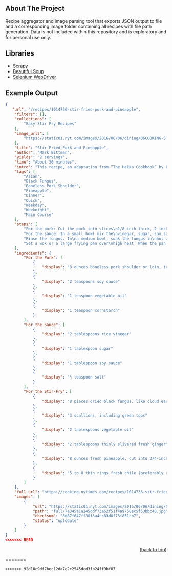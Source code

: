 <div id="top"></div>
<!--
*** Thanks for checking out the Best-README-Template. If you have a suggestion
*** that would make this better, please fork the repo and create a pull request
*** or simply open an issue with the tag "enhancement".
*** Don't forget to give the project a star!
*** Thanks again! Now go create something AMAZING! :D
-->



<!-- PROJECT SHIELDS -->
<!--
*** I'm using markdown "reference style" links for readability.
*** Reference links are enclosed in brackets [ ] instead of parentheses ( ).
*** See the bottom of this document for the declaration of the reference variables
*** for contributors-url, forks-url, etc. This is an optional, concise syntax you may use.
*** https://www.markdownguide.org/basic-syntax/#reference-style-links
-->



<!-- ABOUT THE PROJECT -->
## About The Project

Recipe aggregator and image parsing tool that exports JSON output to file and a corresponding image folder containing all recipes with file path generation. Data is not included within this repository and is exploratory and for personal use only.

<!-- ### Built With -->

## Libraries
* [Scrapy](https://scrapy.org/)
* [Beautiful Soup](https://beautiful-soup-4.readthedocs.io/en/latest/)
* [Selenium WebDriver](https://www.selenium.dev/documentation/webdriver/)


## Example Output 
```json
{
   "url": "/recipes/1014736-stir-fried-pork-and-pineapple",
    "filters": [],
    "collections": [
        "Easy Stir Fry Recipes"
    ],
    "image_urls": [
        "https://static01.nyt.com/images/2016/06/06/dining/06COOKING-STIR-FRIED-PORK-PINEAPPLE1/06COOKING-STIR-FRIED-PORK-PINEAPPLE1-articleLarge.jpg"
    ],
    "title": "Stir-Fried Pork and Pineapple",
    "author": "Mark Bittman",
    "yields": "2 servings",
    "time": "About 30 minutes",
    "intro": "This recipe, an adaptation from “The Hakka Cookbook” by Linda Lau Anusasananan, came to The Times by way of Mark Bittman in 2013. The Hakka people are sometimes thought of as the Jews of China, because they’re dispersed all over the place. But the Hakkas cannot even point to an original homeland: you can find them everywhere. “Some people call us dandelions, because we thrive in poor soil,” says Ms. Anusasananan, who was born in California. Hakka dishes like this one, chow mein and pretty much anything in bean sauce, have defined Chinese-restaurant cooking for nearly everyone. This lively stir-fry comes together in about a half-hour and is easily doubled or tripled for a crowd. To make it more family- and weeknight-friendly, substitute sliced bell peppers for the fungus and canned pineapple for the fresh, and leave out (or greatly reduce) the chile peppers.",
    "tags": [
        "Asian",
        "Black Fungus",
        "Boneless Pork Shoulder",
        "Pineapple",
        "Dinner",
        "Quick",
        "Weekday",
        "Weeknight",
        "Main Course"
    ],
    "steps": [
        "For the pork: Cut the pork into slices\n1/8 inch thick, 2 inches long and\n1 inch wide. In a small bowl, stir together\nthe soy sauce, oil and cornstarch,\nand mix with the pork.",
        "For the sauce: In a small bowl mix the\nvinegar, sugar, soy sauce and salt.",
        "Rinse the fungus. In\na medium bowl, soak the fungus in\nhot water until soft and pliable, 5 to 15\nminutes, and then drain. Pinch out\nand discard any hard, knobby centers.\nCut the fungus into 1-inch pieces.\nTrim the ends off the scallions, and then\nchop them, including green tops, into\n2-inch lengths.",
        "Set a wok or a large frying pan over\nhigh heat. When the pan is hot, after\nabout 1 minute, add the oil and rotate\nthe pan to spread. Add the ginger\nand pork; stir-fry until the meat is lightly\nbrowned, about 2 minutes. Add the\npineapple, black fungus, sauce\nmixture, scallions and chile. Stir-fry until\npineapple is hot, 1 to 2 minutes.\nTransfer to a serving dish."
    ],
    "ingredients": {
        "For the Pork": [
            {
                "display": "8 ounces boneless pork shoulder or loin, trimmed of fat"
            },
            {
                "display": "2 teaspoons soy sauce"
            },
            {
                "display": "1 teaspoon vegetable oil"
            },
            {
                "display": "1 teaspoon cornstarch"
            }
        ],
        "For the Sauce": [
            {
                "display": "2 tablespoons rice vinegar"
            },
            {
                "display": "1 tablespoon sugar"
            },
            {
                "display": "1 tablespoon soy sauce"
            },
            {
                "display": "½ teaspoon salt"
            }
        ],
        "For the Stir-Fry": [
            {
                "display": "8 pieces dried black fungus, like cloud ears, each about 1 inch wide (see note)"
            },
            {
                "display": "3 scallions, including green tops"
            },
            {
                "display": "2 tablespoons vegetable oil"
            },
            {
                "display": "2 tablespoons thinly slivered fresh ginger"
            },
            {
                "display": "8 ounces fresh pineapple, cut into 3/4-inch chunks (about 1 cup)"
            },
            {
                "display": "5 to 8 thin rings fresh chile (preferably red)"
            }
        ]
    },
    "full_url": "https://cooking.nytimes.com/recipes/1014736-stir-fried-pork-and-pineapple",
    "images": [
        {
            "url": "https://static01.nyt.com/images/2016/06/06/dining/06COOKING-STIR-FRIED-PORK-PINEAPPLE1/06COOKING-STIR-FRIED-PORK-PINEAPPLE1-articleLarge.jpg",
            "path": "full/7a345a1a245ddf73a62f51f4a9758ec5f53bbc48.jpg",
            "checksum": "8d87f647ff30f3a4cc83d0f73f851cb7",
            "status": "uptodate"
        }
    ]
}
<<<<<<< HEAD
```

<p align="right">(<a href="#top">back to top</a>)</p>





<!-- MARKDOWN LINKS & IMAGES -->
<!-- https://www.markdownguide.org/basic-syntax/#reference-style-links -->
[contributors-shield]: https://img.shields.io/github/contributors/othneildrew/Best-README-Template.svg?style=for-the-badge
[contributors-url]: https://github.com/othneildrew/Best-README-Template/graphs/contributors
[forks-shield]: https://img.shields.io/github/forks/othneildrew/Best-README-Template.svg?style=for-the-badge
[forks-url]: https://github.com/othneildrew/Best-README-Template/network/members
[stars-shield]: https://img.shields.io/github/stars/othneildrew/Best-README-Template.svg?style=for-the-badge
[stars-url]: https://github.com/othneildrew/Best-README-Template/stargazers
[issues-shield]: https://img.shields.io/github/issues/othneildrew/Best-README-Template.svg?style=for-the-badge
[issues-url]: https://github.com/othneildrew/Best-README-Template/issues
[license-shield]: https://img.shields.io/github/license/othneildrew/Best-README-Template.svg?style=for-the-badge
[license-url]: https://github.com/othneildrew/Best-README-Template/blob/master/LICENSE.txt
[linkedin-shield]: https://img.shields.io/badge/-LinkedIn-black.svg?style=for-the-badge&logo=linkedin&colorB=555
[linkedin-url]: hhttps://www.linkedin.com/in/nick-ozawa/
[product-screenshot]: images/screenshot.png
=======

```
>>>>>>> 92d10c9df7bec12da7e2c2545dcd3fb24ff9bf87
